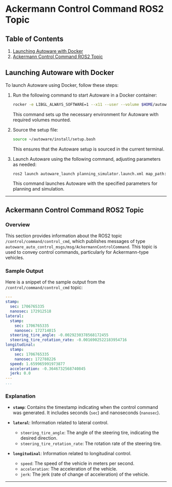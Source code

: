 # Ackermann Control Command ROS2 Topic

## Table of Contents
1. [Launching Autoware with Docker](#launching-autoware-with-docker)
2. [Ackermann Control Command ROS2 Topic](#ackermann-control-command-ros2-topic)


## Launching Autoware with Docker

To launch Autoware using Docker, follow these steps:

1. Run the following command to start Autoware in a Docker container:

    ```bash
    rocker -e LIBGL_ALWAYS_SOFTWARE=1 --x11 --user --volume $HOME/autoware --volume $HOME/autoware_map --volume $HOME/autoware_data -- ghcr.io/autowarefoundation/autoware-universe:latest-cuda
    ```

   This command sets up the necessary environment for Autoware with required volumes mounted.

2. Source the setup file:

    ```bash
    source ~/autoware/install/setup.bash
    ```

   This ensures that the Autoware setup is sourced in the current terminal.

3. Launch Autoware using the following command, adjusting parameters as needed:

    ```bash
    ros2 launch autoware_launch planning_simulator.launch.xml map_path:=$HOME/autoware_map/sample-map-planning vehicle_model:=sample_vehicle sensor_model:=sample_sensor_kit
    ```

   This command launches Autoware with the specified parameters for planning and simulation.
---

## Ackermann Control Command ROS2 Topic

### Overview
This section provides information about the ROS2 topic `/control/command/control_cmd`, which publishes messages of type `autoware_auto_control_msgs/msg/AckermannControlCommand`. This topic is used to convey control commands, particularly for Ackermann-type vehicles.

### Sample Output
Here is a snippet of the sample output from the `/control/command/control_cmd` topic:

```yaml
---
stamp:
  sec: 1706765335
  nanosec: 172912518
lateral:
  stamp:
    sec: 1706765335
    nanosec: 172714015
  steering_tire_angle: -0.0029230378568172455
  steering_tire_rotation_rate: -0.0016902522183954716
longitudinal:
  stamp:
    sec: 1706765335
    nanosec: 172788226
  speed: 1.659965991973877
  acceleration: -0.3646732568740845
  jerk: 0.0
---
...
```

### Explanation

- **`stamp`**: Contains the timestamp indicating when the control command was generated. It includes seconds (`sec`) and nanoseconds (`nanosec`).

- **`lateral`**: Information related to lateral control.
  - `steering_tire_angle`: The angle of the steering tire, indicating the desired direction.
  - `steering_tire_rotation_rate`: The rotation rate of the steering tire.

- **`longitudinal`**: Information related to longitudinal control.
  - `speed`: The speed of the vehicle in meters per second.
  - `acceleration`: The acceleration of the vehicle.
  - `jerk`: The jerk (rate of change of acceleration) of the vehicle.

---
